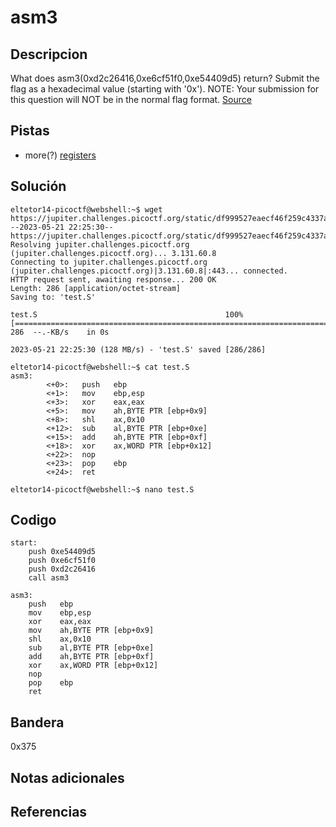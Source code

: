 # asm3

## Descripcion
What does asm3(0xd2c26416,0xe6cf51f0,0xe54409d5) return? Submit the flag as a hexadecimal value (starting with '0x'). NOTE: Your submission for this question will NOT be in the normal flag format. [Source](https://jupiter.challenges.picoctf.org/static/df999527eaecf46f259c4337a820856c/test.S)

## Pistas
- more(?) [registers](https://wiki.skullsecurity.org/index.php?title=Registers)

## Solución

```
eltetor14-picoctf@webshell:~$ wget https://jupiter.challenges.picoctf.org/static/df999527eaecf46f259c4337a820856c/test.S
--2023-05-21 22:25:30--  https://jupiter.challenges.picoctf.org/static/df999527eaecf46f259c4337a820856c/test.S
Resolving jupiter.challenges.picoctf.org (jupiter.challenges.picoctf.org)... 3.131.60.8
Connecting to jupiter.challenges.picoctf.org (jupiter.challenges.picoctf.org)|3.131.60.8|:443... connected.
HTTP request sent, awaiting response... 200 OK
Length: 286 [application/octet-stream]
Saving to: 'test.S'

test.S                                          100%[======================================================================================================>]     286  --.-KB/s    in 0s      

2023-05-21 22:25:30 (128 MB/s) - 'test.S' saved [286/286]

eltetor14-picoctf@webshell:~$ cat test.S
asm3:
        <+0>:   push   ebp
        <+1>:   mov    ebp,esp
        <+3>:   xor    eax,eax
        <+5>:   mov    ah,BYTE PTR [ebp+0x9]
        <+8>:   shl    ax,0x10
        <+12>:  sub    al,BYTE PTR [ebp+0xe]
        <+15>:  add    ah,BYTE PTR [ebp+0xf]
        <+18>:  xor    ax,WORD PTR [ebp+0x12]
        <+22>:  nop
        <+23>:  pop    ebp
        <+24>:  ret    

eltetor14-picoctf@webshell:~$ nano test.S
```

## Codigo

```
start:
	push 0xe54409d5
	push 0xe6cf51f0
	push 0xd2c26416
	call asm3

asm3:
	push   ebp
	mov    ebp,esp
	xor    eax,eax
	mov    ah,BYTE PTR [ebp+0x9]
	shl    ax,0x10
	sub    al,BYTE PTR [ebp+0xe]
	add    ah,BYTE PTR [ebp+0xf]
	xor    ax,WORD PTR [ebp+0x12]
	nop
	pop    ebp
	ret
```

## Bandera
0x375

## Notas adicionales

## Referencias